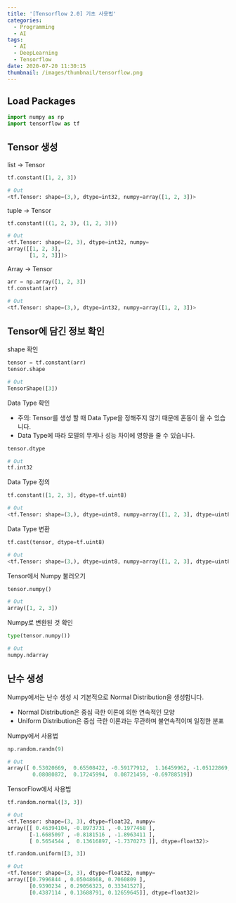 ```yaml
---
title: '[Tensorflow 2.0] 기초 사용법'
categories:
  - Programming
  - AI
tags:
  - AI
  - DeepLearning
  - Tensorflow
date: 2020-07-20 11:30:15
thumbnail: /images/thumbnail/tensorflow.png
---
```


## Load Packages

```python
import numpy as np
import tensorflow as tf
```

## Tensor 생성

list -> Tensor

```python
tf.constant([1, 2, 3])

# Out
<tf.Tensor: shape=(3,), dtype=int32, numpy=array([1, 2, 3])>
```

tuple -> Tensor

```python
tf.constant(((1, 2, 3), (1, 2, 3)))

# Out
<tf.Tensor: shape=(2, 3), dtype=int32, numpy=
array([[1, 2, 3],
       [1, 2, 3]])>
```

Array -> Tensor

```python
arr = np.array([1, 2, 3])
tf.constant(arr)

# Out
<tf.Tensor: shape=(3,), dtype=int32, numpy=array([1, 2, 3])>
```

## Tensor에 담긴 정보 확인

shape 확인

```python
tensor = tf.constant(arr)
tensor.shape

# Out
TensorShape([3])
```

Data Type 확인

- 주의: Tensor를 생성 할 때 Data Type을 정해주지 않기 때문에 혼동이 올 수 있습니다.
- Data Type에 따라 모델의 무게나 성능 차이에 영향을 줄 수 있습니다.

```python
tensor.dtype

# Out
tf.int32
```

Data Type 정의

```python
tf.constant([1, 2, 3], dtype=tf.uint8)

# Out
<tf.Tensor: shape=(3,), dtype=uint8, numpy=array([1, 2, 3], dtype=uint8)>
```

Data Type 변환

```python
tf.cast(tensor, dtype=tf.uint8)

# Out
<tf.Tensor: shape=(3,), dtype=uint8, numpy=array([1, 2, 3], dtype=uint8)>
```

Tensor에서 Numpy 불러오기

```python
tensor.numpy()

# Out
array([1, 2, 3])
```

Numpy로 변환된 것 확인

```python
type(tensor.numpy())

# Out
numpy.ndarray
```

## 난수 생성

Numpy에서는 난수 생성 시 기본적으로 Normal Distribution을 생성합니다.

- Normal Distribution은 중심 극한 이론에 의한 연속적인 모양
- Uniform Distribution은 중심 극한 이론과는 무관하며 불연속적이며 일정한 분포

Numpy에서 사용법

```python
np.random.randn(9)

# Out
array([ 0.53020669,  0.65508422, -0.59177912,  1.16459962, -1.05122869,
        0.08080872,  0.17245994,  0.08721459, -0.69788519])
```

TensorFlow에서 사용법

```python
tf.random.normal([3, 3])

# Out
<tf.Tensor: shape=(3, 3), dtype=float32, numpy=
array([[ 0.46394104, -0.8973731 , -0.1977468 ],
       [-1.6685097 , -0.8181516 , -1.8963411 ],
       [ 0.5654544 ,  0.13616897, -1.7370273 ]], dtype=float32)>
```

```python
tf.random.uniform([3, 3])

# Out
<tf.Tensor: shape=(3, 3), dtype=float32, numpy=
array([[0.7996844 , 0.05048668, 0.7060809 ],
       [0.9390234 , 0.29056323, 0.33341527],
       [0.4387114 , 0.13688791, 0.12659645]], dtype=float32)>
```
